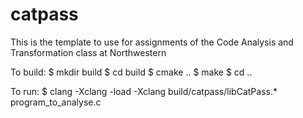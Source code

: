 # catpass

This is the template to use for assignments of the Code Analysis and Transformation class at Northwestern

To build:
    $ mkdir build
    $ cd build
    $ cmake ..
    $ make
    $ cd ..

To run:
    $ clang -Xclang -load -Xclang build/catpass/libCatPass.* program_to_analyse.c
